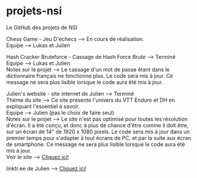 # projets-nsi
Le GitHub des projets de NSI   
   
Chess Game - Jeu D'échecs --> En cours de réalisation.   
Equipe --> Lukas et Julien   
   
Hash Cracker Bruteforce - Cassage de Hash Force Brute --> Terminé    
Equipe --> Lukas et Julien    
Notes sur le projet --> Le cassage d'un mot de passe étant dans le dictionnaire français ne fonctionne plus. Le code sera mis à jour. Ce message ne sera plus lisible lorsque le code aura été mis à jour.    
     
Julien's website - site internet de Julien --> Terminé    
Thème du site --> Ce site présente l'univers du VTT Enduro et DH en expliquant l'essentiel à savoir.   
Equipe --> Julien (pas le choix de faire seul)    
Notes sur le projet --> Le site n'est pas optimisé pour toutes les résolution d'écran. Il a été conçu, et donc à plus de chance d'être comme il doit être, sur un écran de 14" de   1920 x 1080 pixels. Le code sera mis à jour dans un premier temps pour s'adapter à tout écrans de PC, et par la suite aux écran de smartphone. Ce message ne sera plus lisible lorsque le code aura été mis à jour.    
Voir le site --> <a href="https://ju-lit-hein.github.io/accueil.html" target="_blank">Cliquez ici!</a>  
  
  
linktr.ee de Julien --> <a href="https://linktr.ee/julithein">Cliquez ici!</a>
